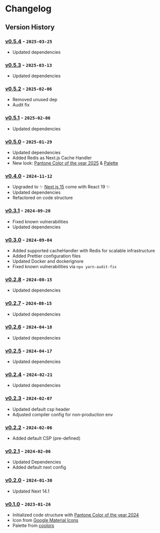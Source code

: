 # Changelog

## Version History

### [v0.5.4] - `2025-03-25`

- Updated dependencies

[v0.5.4]: https://github.com/owlsome-official/next-tailwind-ts/releases/tag/v0.5.4

### [v0.5.3] - `2025-03-13`

- Updated dependencies

[v0.5.3]: https://github.com/owlsome-official/next-tailwind-ts/releases/tag/v0.5.3

### [v0.5.2] - `2025-02-06`

- Removed unused dep
- Audit fix

[v0.5.2]: https://github.com/owlsome-official/next-tailwind-ts/releases/tag/v0.5.2

### [v0.5.1] - `2025-02-06`

- Updated dependencies

[v0.5.1]: https://github.com/owlsome-official/next-tailwind-ts/releases/tag/v0.5.1

### [v0.5.0] - `2025-01-29`

- Updated dependencies
- Added Redis as Next.js Cache Handler
- New look: [Pantone Color of the year 2025](https://www.pantone.com/color-of-the-year/2025) & [Palette](https://coolors.co/2e5266-bed0d6-e1dfde-9e7a68-481d24)

[v0.5.0]: https://github.com/owlsome-official/next-tailwind-ts/releases/tag/v0.5.0

### [v0.4.0] - `2024-11-12`

- Upgraded to ✨ [Next.js 15](https://nextjs.org/blog/next-15) come with React 19 ✨
- Updated dependencies
- Refactored on code structure

[v0.4.0]: https://github.com/owlsome-official/next-tailwind-ts/releases/tag/v0.4.0

### [v0.3.1] - `2024-09-20`

- Fixed known vulnerabilities
- Updated dependencies

[v0.3.1]: https://github.com/owlsome-official/next-tailwind-ts/releases/tag/v0.3.1

### [v0.3.0] - `2024-09-04`

- Added supported cacheHandler with Redis for scalable infrastructure
- Added Prettier configuration files
- Updated Docker and dockerignore
- Fixed known vulnerabilities via `npx yarn-audit-fix`

[v0.3.0]: https://github.com/owlsome-official/next-tailwind-ts/releases/tag/v0.3.0

### [v0.2.8] - `2024-08-15`

- Updated dependencies

[v0.2.8]: https://github.com/owlsome-official/next-tailwind-ts/releases/tag/v0.2.8

### [v0.2.7] - `2024-08-15`

- Updated dependencies

[v0.2.7]: https://github.com/owlsome-official/next-tailwind-ts/releases/tag/v0.2.7

### [v0.2.6] - `2024-04-18`

- Updated dependencies

[v0.2.6]: https://github.com/owlsome-official/next-tailwind-ts/releases/tag/v0.2.6

### [v0.2.5] - `2024-04-17`

- Updated dependencies

[v0.2.5]: https://github.com/owlsome-official/next-tailwind-ts/releases/tag/v0.2.5

### [v0.2.4] - `2024-02-21`

- Updated dependencies

[v0.2.4]: https://github.com/owlsome-official/next-tailwind-ts/releases/tag/v0.2.4

### [v0.2.3] - `2024-02-07`

- Updated default csp header
- Adjusted compiler config for non-production env

[v0.2.3]: https://github.com/owlsome-official/next-tailwind-ts/releases/tag/v0.2.3

### [v0.2.2] - `2024-02-06`

- Added default CSP (pre-defined)

[v0.2.2]: https://github.com/owlsome-official/next-tailwind-ts/releases/tag/v0.2.2

### [v0.2.1] - `2024-02-06`

- Updated Dependencies
- Added default next config

[v0.2.1]: https://github.com/owlsome-official/next-tailwind-ts/releases/tag/v0.2.1

### [v0.2.0] - `2024-01-30`

- Updated Next 14.1

[v0.2.0]: https://github.com/owlsome-official/next-tailwind-ts/releases/tag/v0.2.0

### [v0.1.0] - `2023-01-26`

- Initialized code structure with [Pantone Color of the year 2024](https://www.pantone.com/color-of-the-year/2024)
- Icon from [Google Material Icons](https://iconbuddy.app/ic)
- Palette from [coolors](https://coolors.co/ffbe98-d35269-c7efcf-826aed-0c1821)

[v0.1.0]: https://github.com/owlsome-official/next-tailwind-ts/releases/tag/v0.1.0

